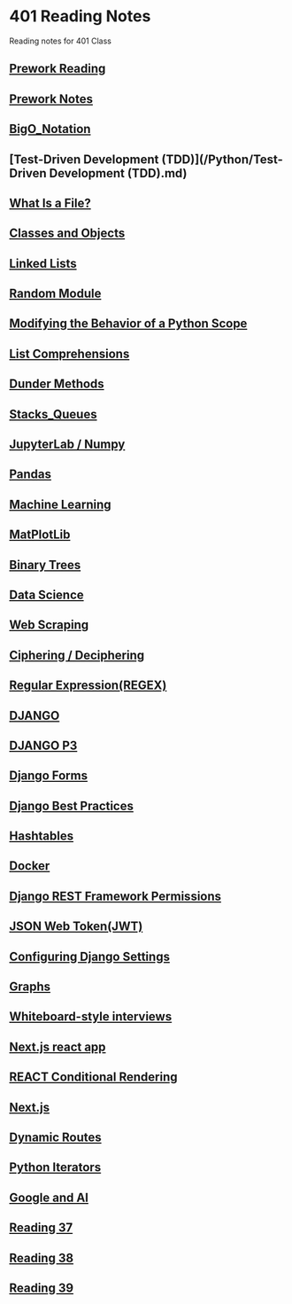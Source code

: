# 401 Reading Notes
  <p> Reading notes for 401 Class </p>

## [Prework Reading](/Python/Prework_reading.md)

## [Prework Notes](/Python/Prework_Notes.md)

## [BigO_Notation](/Python/BigO_Notation.md)

## [Test-Driven Development (TDD)](/Python/Test-Driven Development (TDD).md)

## [What Is a File?](/Python/Files.md)

## [Classes and Objects](/Python/Classes_and_Objects.md)

## [Linked Lists](/Python/Read_05.md)

## [Random Module](/Python/Read_06.md)

## [Modifying the Behavior of a Python Scope](/Python/Read_07.md)

## [List Comprehensions](/Python/Read_08.md)

## [Dunder Methods](/Python/Read_09.md)

## [Stacks_Queues](/Python/Read_10.md)

## [JupyterLab / Numpy](/Python/Read_11.md)

## [Pandas](/Python/Read_12.md)

## [Machine Learning](/Python/Read_13.md)

## [MatPlotLib](/Python/Read_14.md)

## [Binary Trees](/Python/Read_15.md)

## [Data Science](/Python/Read_16.md)

## [Web Scraping](/Python/Read_17.md)

## [Ciphering / Deciphering](/Python/Read_18.md)

## [Regular Expression(REGEX)](/Python/Read_19.md)

## [DJANGO](/Python/Read_20.md)

## [DJANGO P3](/Python/Read_21.md)

## [Django Forms](/Python/Read_22.md)

## [Django Best Practices](/Python/Read_23.md)

## [Hashtables](/Python/Read_24.md)

## [Docker](/Python/Read_25.md)

## [Django REST Framework Permissions](/Python/Read_26.md)

## [JSON Web Token(JWT)](/Python/Read_27.md)

## [Configuring Django Settings](/Python/Read_28.md)

## [Graphs](/Python/Read_29.md)

## [Whiteboard-style interviews](/Python/Read_30.md)

## [Next.js react app](/Python/Read_31.md)

## [REACT Conditional Rendering](/Python/Read_32.md)

## [Next.js](/Python/Read_33.md)

## [Dynamic Routes](/Python/Read_34.md)

## [Python Iterators](/Python/Read_35.md)

## [Google and AI](/Python/Read_36.md)

## [Reading 37](/Python/Read_37.md)

## [Reading 38](/Python/Read_38.md)

## [Reading 39](/Python/Read_39.md)
